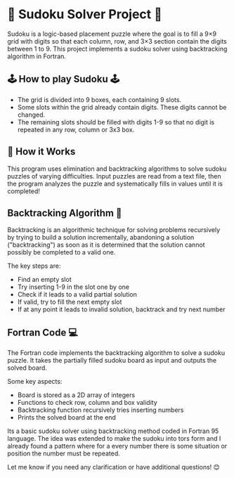 # 🧮 Sudoku Solver Project 🧮
Sudoku is a logic-based placement puzzle where the goal is to fill a 9×9 grid with digits so that each column, row, and 3×3 section contain the digits between 1 to 9. This project implements a sudoku solver using backtracking algorithm in Fortran.

## 🕹 How to play Sudoku 🕹
- The grid is divided into 9 boxes, each containing 9 slots.
- Some slots within the grid already contain digits. These digits cannot be changed.
- The remaining slots should be filled with digits 1-9 so that no digit is repeated in any row, column or 3x3 box.

## 🧩 How it Works
This program uses elimination and backtracking algorithms to solve sudoku puzzles of varying difficulties. Input puzzles are read from a text file, then the program analyzes the puzzle and systematically fills in values until it is completed!

## Backtracking Algorithm 🧮
Backtracking is an algorithmic technique for solving problems recursively by trying to build a solution incrementally, abandoning a solution ("backtracking") as soon as it is determined that the solution cannot possibly be completed to a valid one.

The key steps are:

- Find an empty slot
- Try inserting 1-9 in the slot one by one
- Check if it leads to a valid partial solution
- If valid, try to fill the next empty slot
- If at any point it leads to invalid solution, backtrack and try next number

## Fortran Code 💻
The Fortran code implements the backtracking algorithm to solve a sudoku puzzle. It takes the partially filled sudoku board as input and outputs the solved board.

Some key aspects:
- Board is stored as a 2D array of integers
- Functions to check row, column and box validity
- Backtracking function recursively tries inserting numbers
- Prints the solved board at the end

Its a basic sudoku solver using backtracking method coded in Fortran 95 language. 
The idea was extended to make the sudoku into tors form and I already found a pattern where for a every number there is some situation or position the number must be repeated.

Let me know if you need any clarification or have additional questions! 😊
